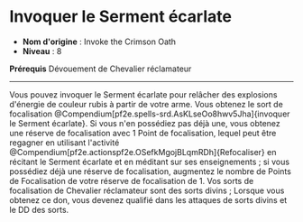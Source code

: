 # Invoquer le Serment écarlate

 * **Nom d'origine** : Invoke the Crimson Oath
 * **Niveau** : 8


<p><span><strong>Prérequis</strong> Dévouement de Chevalier réclamateur <br></span></p>
<hr>
<p>Vous pouvez invoquer le Serment écarlate pour relâcher des explosions d'énergie de couleur rubis à partir de votre arme. Vous obtenez le sort de focalisation @Compendium[pf2e.spells-srd.AsKLseOo8hwv5Jha]{invoquer le Serment écarlate}. Si vous n'en possédiez pas déjà une, vous obtenez une réserve de focalisation avec 1 Point de focalisation, lequel peut être regagner en utilisant l'activité @Compendium[pf2e.actionspf2e.OSefkMgojBLqmRDh]{Refocaliser} en récitant le Serment écarlate et en méditant sur ses enseignements ; si vous possédiez déjà une réserve de focalisation, augmentez le nombre de Points de Focalisation de votre réserve de focalisation de 1. Vos sorts de focalisation de Chevalier réclamateur sont des sorts divins ; Lorsque vous obtenez ce don, vous devenez qualifié dans les attaques de sorts divins et le DD des sorts.&nbsp;</p>